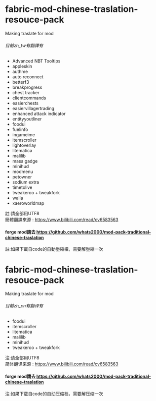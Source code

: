 # fabric-mod-chinese-traslation-resouce-pack
Making traslate for mod<br>
###### 目前zh_tw有翻譯有
* Advanced NBT Tooltips
* appleskin
* authme
* auto reconnect
* betterf3
* breakprogress
* chest tracker
* clientcommands
* easierchests
* easiervillagertrading
* enhanced attack indicator
* entityyoutliner
* foodui
* fuelinfo
* ingameime
* itemscroller
* lightoverlay
* litematica
* malilib
* masa gadge
* minihud
* modmenu
* petowner
* sodium extra
* timetolive
* tweakeroo + tweakfork
* waila
* xaeroworldmap<br>

註:請全部用UTF8<br>
簡體翻譯來源 : https://www.bilibili.com/read/cv6583563<br>
#### forge mod請去 https://github.com/whats2000/mod-pack-traditional-chinese-traslation<br>
註:如果下載自code的自動壓縮檔，需要解壓縮一次

#  fabric-mod-chinese-traslation-resouce-pack
Making traslate for mod<br>
###### 目前zh_cn有翻译有
* foodui
* itemscroller
* litematica
* malilib
* minihud
* tweakeroo + tweakfork<br>

注:请全部用UTF8<br>
简体翻译来源 : https://www.bilibili.com/read/cv6583563

#### forge mod請去 https://github.com/whats2000/mod-pack-traditional-chinese-traslation<br>
注:如果下载自code的自动压缩档，需要解压缩一次

